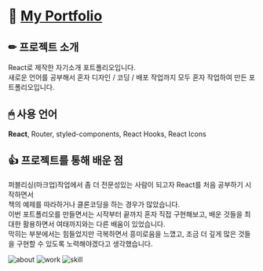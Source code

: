 # 🔗 [My Portfolio](https://hyerim-portfolio.herokuapp.com/)
## ✏ 프로젝트 소개
React로 제작한 자기소개 포트폴리오입니다.     
새로운 언어를 공부해서 혼자 디자인 / 코딩 / 배포 작업까지 모두 혼자 작업하여 만든 포트폴리오입니다.

## 🖱 사용 언어
**React**, Router, styled-components, React Hooks, React Icons

## 👍 프로젝트를 통해 배운 점
퍼블리싱(마크업)작업에서 좀 더 전문성있는 사람이 되고자 React를 처음 공부하기 시작하면서  
책의 예제를 따라하거나 클론코딩을 하는 경우가 많았습니다.  
이번 포트폴리오를 만들면서는 시작부터 끝까지 혼자 직접 구현해보고, 배운 것들을 최대한 활용하면서 여태까지와는 다른 배움이 있었습니다.  
막히는 부분에서는 힘들었지만 극복하면서 흥미로움을 느꼈고, 조금 더 깊게 많은 것들을 구현할 수 있도록 노력해야겠다고 생각했습니다.  

![about](https://user-images.githubusercontent.com/111990266/190119279-6367165a-c2c2-4364-bae2-b676df5da1f3.png)
![work](https://user-images.githubusercontent.com/111990266/190119505-de43c009-e25f-46c1-bebc-232642d80116.png)
![skill](https://user-images.githubusercontent.com/111990266/190119669-a2fddbd9-5faf-4172-8ac8-52cda370a708.png)
